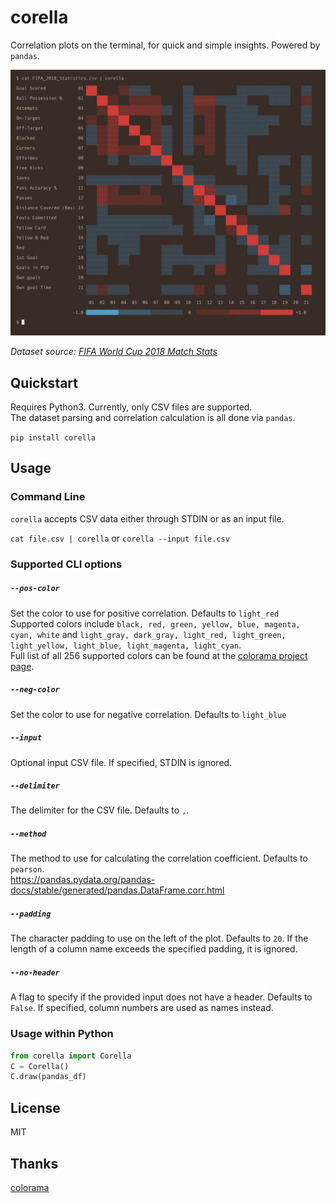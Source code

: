 # corella
Correlation plots on the terminal, for quick and simple insights. Powered by `pandas`.

<img src="https://github.com/nk412/corella/raw/master/imgs/fifa.png" width=720>

_Dataset source: [FIFA World Cup 2018 Match Stats](https://www.kaggle.com/mathan/fifa-2018-match-statistics)_

## Quickstart
Requires Python3. Currently, only CSV files are supported. <br>
The dataset parsing and correlation calculation is all done via `pandas`.

`pip install corella`

## Usage

### Command Line

`corella` accepts CSV data either through STDIN or as an input file.

`cat file.csv | corella` or `corella --input file.csv`

### Supported CLI options

##### `--pos-color`
Set the color to use for positive correlation. Defaults to `light_red` <br>
Supported colors include `black, red, green, yellow, blue, magenta, cyan, white` and `light_gray, dark_gray, light_red, light_green, light_yellow, light_blue, light_magenta, light_cyan`. <br>
Full list of all 256 supported colors can be found at the [colorama project page](https://pypi.org/project/colored/).

##### `--neg-color`
Set the color to use for negative correlation. Defaults to `light_blue` <br>

##### `--input`
Optional input CSV file. If specified, STDIN is ignored.

##### `--delimiter`
The delimiter for the CSV file. Defaults to `,`.

##### `--method`
The method to use for calculating the correlation coefficient. Defaults to `pearson`. <br>
https://pandas.pydata.org/pandas-docs/stable/generated/pandas.DataFrame.corr.html

##### `--padding`
The character padding to use on the left of the plot. Defaults to `20`. If the length of a column name exceeds the specified padding, it is ignored.

##### `--no-header`
A flag to specify if the provided input does not have a header. Defaults to `False`. If specified, column numbers are used as names instead.

### Usage within Python
```python
from corella import Corella
C = Corella()
C.draw(pandas_df)
```
## License
MIT

## Thanks
[colorama](https://github.com/tartley/colorama)

